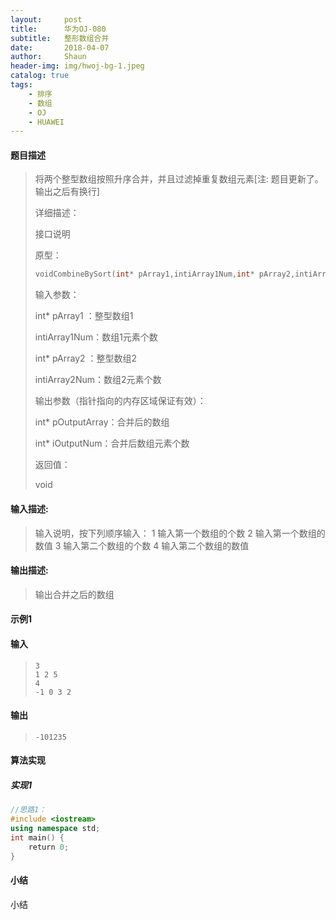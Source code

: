 ```yaml
---
layout:     post
title:      华为OJ-080
subtitle:   整形数组合并
date:       2018-04-07
author:     Shaun
header-img: img/hwoj-bg-1.jpeg
catalog: true
tags:
    - 排序
    - 数组
    - OJ
    - HUAWEI
---
```



#### 题目描述

> 将两个整型数组按照升序合并，并且过滤掉重复数组元素[注: 题目更新了。输出之后有换行]
>
> 详细描述：
>
> 接口说明
>
> 原型：
>
> ```C++
> voidCombineBySort(int* pArray1,intiArray1Num,int* pArray2,intiArray2Num,int* pOutputArray,int* iOutputNum);
> ```
> 输入参数：
>
> int* pArray1 ：整型数组1
>
> intiArray1Num：数组1元素个数
>
> int* pArray2 ：整型数组2
>
> intiArray2Num：数组2元素个数
>
> 输出参数（指针指向的内存区域保证有效）：
>
> int* pOutputArray：合并后的数组
>
> int* iOutputNum：合并后数组元素个数
>
> 返回值：
>
> void

#### 输入描述:

> 输入说明，按下列顺序输入：
> 1 输入第一个数组的个数
> 2 输入第一个数组的数值
> 3 输入第二个数组的个数
> 4 输入第二个数组的数值

#### 输出描述:

> 输出合并之后的数组

#### 示例1

#### 输入

> ```
> 3
> 1 2 5
> 4
> -1 0 3 2
> ```

#### 输出

> ```
> -101235
> ```



#### 算法实现



##### 实现1

```C++
//思路1：
#include <iostream>
using namespace std;
int main() {
    return 0;
}
```




#### 小结

小结






